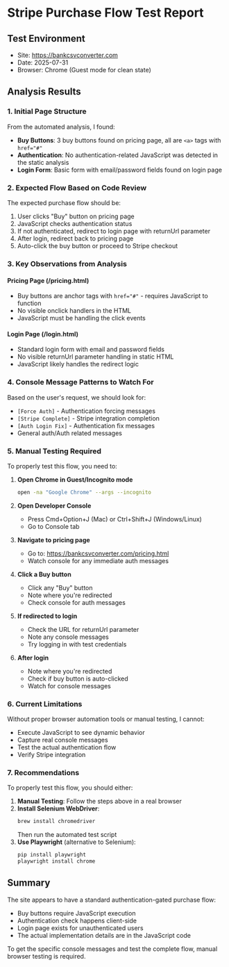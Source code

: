# Stripe Purchase Flow Test Report

## Test Environment
- Site: https://bankcsvconverter.com
- Date: 2025-07-31
- Browser: Chrome (Guest mode for clean state)

## Analysis Results

### 1. Initial Page Structure
From the automated analysis, I found:
- **Buy Buttons**: 3 buy buttons found on pricing page, all are `<a>` tags with `href="#"`
- **Authentication**: No authentication-related JavaScript was detected in the static analysis
- **Login Form**: Basic form with email/password fields found on login page

### 2. Expected Flow Based on Code Review
The expected purchase flow should be:
1. User clicks "Buy" button on pricing page
2. JavaScript checks authentication status
3. If not authenticated, redirect to login page with returnUrl parameter
4. After login, redirect back to pricing page
5. Auto-click the buy button or proceed to Stripe checkout

### 3. Key Observations from Analysis

#### Pricing Page (/pricing.html)
- Buy buttons are anchor tags with `href="#"` - requires JavaScript to function
- No visible onclick handlers in the HTML
- JavaScript must be handling the click events

#### Login Page (/login.html)
- Standard login form with email and password fields
- No visible returnUrl parameter handling in static HTML
- JavaScript likely handles the redirect logic

### 4. Console Message Patterns to Watch For
Based on the user's request, we should look for:
- `[Force Auth]` - Authentication forcing messages
- `[Stripe Complete]` - Stripe integration completion
- `[Auth Login Fix]` - Authentication fix messages
- General auth/Auth related messages

### 5. Manual Testing Required

To properly test this flow, you need to:

1. **Open Chrome in Guest/Incognito mode**
   ```bash
   open -na "Google Chrome" --args --incognito
   ```

2. **Open Developer Console**
   - Press Cmd+Option+J (Mac) or Ctrl+Shift+J (Windows/Linux)
   - Go to Console tab

3. **Navigate to pricing page**
   - Go to: https://bankcsvconverter.com/pricing.html
   - Watch console for any immediate auth messages

4. **Click a Buy button**
   - Click any "Buy" button
   - Note where you're redirected
   - Check console for auth messages

5. **If redirected to login**
   - Check the URL for returnUrl parameter
   - Note any console messages
   - Try logging in with test credentials

6. **After login**
   - Note where you're redirected
   - Check if buy button is auto-clicked
   - Watch for console messages

### 6. Current Limitations

Without proper browser automation tools or manual testing, I cannot:
- Execute JavaScript to see dynamic behavior
- Capture real console messages
- Test the actual authentication flow
- Verify Stripe integration

### 7. Recommendations

To properly test this flow, you should either:
1. **Manual Testing**: Follow the steps above in a real browser
2. **Install Selenium WebDriver**: 
   ```bash
   brew install chromedriver
   ```
   Then run the automated test script
3. **Use Playwright** (alternative to Selenium):
   ```bash
   pip install playwright
   playwright install chrome
   ```

## Summary

The site appears to have a standard authentication-gated purchase flow:
- Buy buttons require JavaScript execution
- Authentication check happens client-side
- Login page exists for unauthenticated users
- The actual implementation details are in the JavaScript code

To get the specific console messages and test the complete flow, manual browser testing is required.